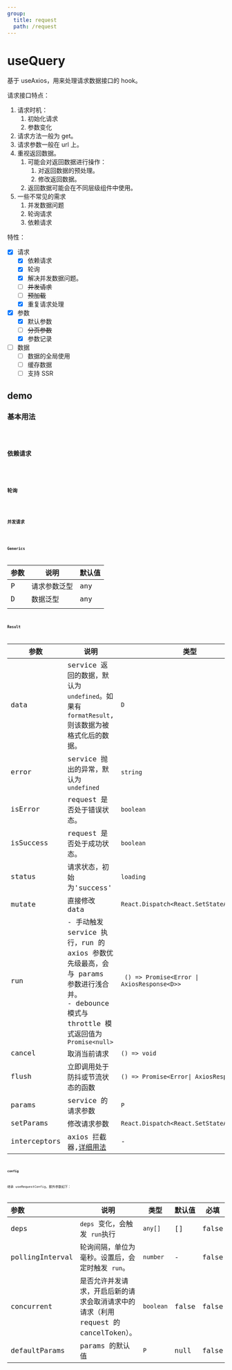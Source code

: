 ```yaml
---
group:
  title: request
  path: /request
---
```


# useQuery

基于 useAxios，用来处理请求数据接口的 hook。

请求接口特点：

1. 请求时机：
   1. 初始化请求
   2. 参数变化
2. 请求方法一般为 get。
3. 请求参数一般在 url 上。
4. 重视返回数据。
   1. 可能会对返回数据进行操作：
      1. 对返回数据的预处理。
      2. 修改返回数据。
   2. 返回数据可能会在不同层级组件中使用。
5. 一些不常见的需求
   1. 并发数据问题
   2. 轮询请求
   3. 依赖请求

特性：

- [x] 请求
  - [x] 依赖请求
  - [x] 轮询
  - [x] 解决并发数据问题。
  - [ ] ~~并发请求~~
  - [ ] ~~预加载~~
  - [x] 重复请求处理
- [x] 参数
  - [x] 默认参数
  - [ ] ~~分页参数~~
  - [x] 参数记录
- [ ] 数据
  - [ ] 数据的全局使用
  - [ ] 缓存数据
  - [ ] 支持 SSR

## demo

### 基本用法

<code src="./Demo/ParamsRequest.tsx"/>

### 依赖请求

<code src="./Demo/Deps.tsx"/>

### 轮询

<code src="./Demo/PollginInterval.tsx"/>

### 并发请求

<code src="./Demo/Concurrent.tsx"/>

### Generics

| 参数 | 说明         | 默认值 |
| ---- | ------------ | ------ |
| P    | 请求参数泛型 | any    |
| D    | 数据泛型     | any    |
|      |              |        |

### Result

| 参数         | 说明                                                                                                                                            | 类型                                        |
| ------------ | ----------------------------------------------------------------------------------------------------------------------------------------------- | ------------------------------------------- |
| data         | service 返回的数据，默认为 `undefined`。如果有 `formatResult`, 则该数据为被格式化后的数据。                                                     | `D`                                         |
| error        | service 抛出的异常，默认为 `undefined`                                                                                                          | `string`                                    |
| isError      | request 是否处于错误状态。                                                                                                                      | `boolean`                                   |
| isSuccess    | request 是否处于成功状态。                                                                                                                      | `boolean`                                   |
| status       | 请求状态，初始为'success'                                                                                                                       | `loading`                                   |
| mutate       | 直接修改 data                                                                                                                                   | `React.Dispatch<React.SetStateAction<D>>`   |
| run          | - 手动触发 service 执行，run 的 axios 参数优先级最高，会与 params 参数进行浅合并。<br />- debounce 模式与 throttle 模式返回值为 `Promise<null>` | ` () => Promise<Error \| AxiosResponse<D>>` |
| cancel       | 取消当前请求                                                                                                                                    | `() => void`                                |
| flush        | 立即调用处于防抖或节流状态的函数                                                                                                                | `() => Promise<Error\| AxiosResponse<D>>`   |
| params       | service 的请求参数                                                                                                                              | `P`                                         |
| setParams    | 修改请求参数                                                                                                                                    | `React.Dispatch<React.SetStateAction<P>>`   |
| interceptors | axios 拦截器,[详细用法](https://github.com/axios/axios#interceptors)                                                                            | -                                           |

#### config

继承 useRequestConfig，额外参数如下：

| **参数**        | **说明**                                                                            | **类型**  | **默认值** | 必填  |
| :-------------- | ----------------------------------------------------------------------------------- | --------- | ---------- | ----- |
| deps            | `deps` 变化，会触发 `run`执行                                                       | `any[]`   | []         | false |
| pollingInterval | 轮询间隔，单位为毫秒。设置后，会定时触发 `run`。                                    | `number`  | -          | false |
| concurrent      | 是否允许并发请求，开启后新的请求会取消请求中的请求（利用 request 的 cancelToken）。 | `boolean` | false      | false |
| defaultParams   | params 的默认值                                                                     | `P`       | null       | false |
